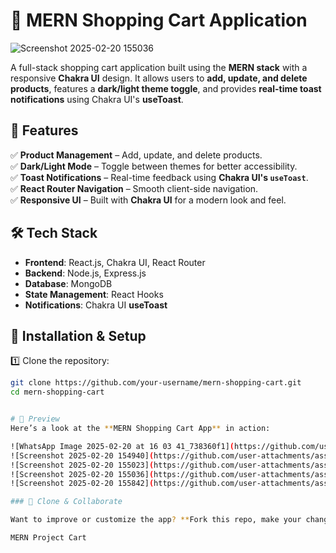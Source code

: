 # 🛒 MERN Shopping Cart Application
![Screenshot 2025-02-20 155036](https://github.com/user-attachments/assets/a95e5735-1d40-494c-bbe2-851bd16df0e0)

A full-stack shopping cart application built using the **MERN stack** with a responsive **Chakra UI** design. It allows users to **add, update, and delete products**, features a **dark/light theme toggle**, and provides **real-time toast notifications** using Chakra UI's **useToast**.

## 🚀 Features

✅ **Product Management** – Add, update, and delete products.  
✅ **Dark/Light Mode** – Toggle between themes for better accessibility.  
✅ **Toast Notifications** – Real-time feedback using **Chakra UI's `useToast`**.  
✅ **React Router Navigation** – Smooth client-side navigation.  
✅ **Responsive UI** – Built with **Chakra UI** for a modern look and feel.  

## 🛠️ Tech Stack

- **Frontend**: React.js, Chakra UI, React Router  
- **Backend**: Node.js, Express.js  
- **Database**: MongoDB  
- **State Management**: React Hooks  
- **Notifications**: Chakra UI **useToast**  

## 📌 Installation & Setup

1️⃣ Clone the repository:  
```sh
git clone https://github.com/your-username/mern-shopping-cart.git
cd mern-shopping-cart


# 🎨 Preview
Here’s a look at the **MERN Shopping Cart App** in action:  

![WhatsApp Image 2025-02-20 at 16 03 41_738360f1](https://github.com/user-attachments/assets/3f29b78f-6d6a-4a41-b5cc-ff9af0c64298)
![Screenshot 2025-02-20 154940](https://github.com/user-attachments/assets/582f1de2-5129-434c-8a66-d41ab8f912d6)
![Screenshot 2025-02-20 155023](https://github.com/user-attachments/assets/90933866-9c5b-43e7-8e7e-3d4ae4bd651c)
![Screenshot 2025-02-20 155036](https://github.com/user-attachments/assets/6716e226-3821-4cbc-9240-d5db1f15d318)
![Screenshot 2025-02-20 155842](https://github.com/user-attachments/assets/a306a887-e496-4b01-a387-50d1f61733e0)

### 🚀 Clone & Collaborate  

Want to improve or customize the app? **Fork this repo, make your changes, and submit a pull request!**  

MERN Project Cart
